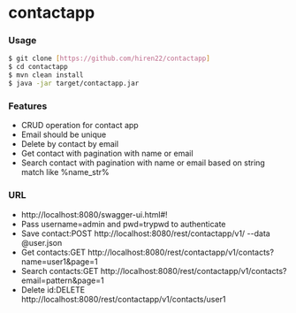 # contactapp

### Usage
```sh
$ git clone [https://github.com/hiren22/contactapp]
$ cd contactapp
$ mvn clean install
$ java -jar target/contactapp.jar
```
### Features
* CRUD operation for contact app
* Email should be unique
* Delete by contact by email
* Get contact with pagination with name or email 
* Search contact with pagination with name or email based on string match like %name_str%

### URL
* http://localhost:8080/swagger-ui.html#!
* Pass username=admin and pwd=trypwd to authenticate
* Save contact:POST http://localhost:8080/rest/contactapp/v1/  --data @user.json
* Get contacts:GET http://localhost:8080/rest/contactapp/v1/contacts?name=user1&page=1
* Search contacts:GET http://localhost:8080/rest/contactapp/v1/contacts?email=pattern&page=1
* Delete id:DELETE http://localhost:8080/rest/contactapp/v1/contacts/user1
